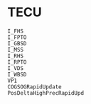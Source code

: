 # TECU

```{toctree}
I_FHS
I_FPTO
I_GBSD
I_MSS
I_RHS
I_RPTO
I_VDS
I_WBSD
VP1
COGSOGRapidUpdate
PosDeltaHighPrecRapidUpd
```
